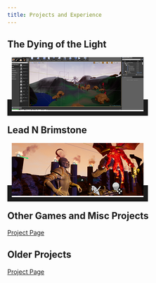 ```yaml
---
title: Projects and Experience
---
```


## **The Dying of the Light**
<span style="border-style:solid; border-width:10px;">[![Lead N Brimstone Preview Picture](/assets/img/LDCover.PNG)](/projects/DyingOfTheLight)</span>

## **Lead N Brimstone** 
<span style="border-style:solid; border-width:10px;">[![Lead N Brimstone Preview Picture](/assets/img/LnBCover.PNG)](/projects/LeadNBrimstone)</span>

## **Other Games and Misc Projects** 
[Project Page](/projects/GameJamMisc) 

## **Older Projects** 
[Project Page](/projects/OldProjects) 